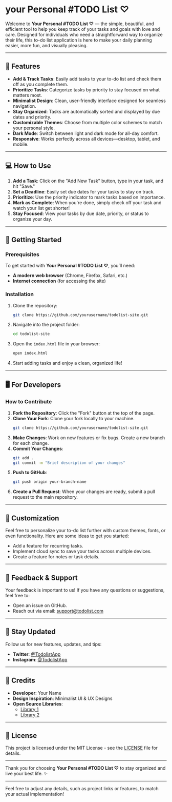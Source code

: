 # your Personal #TODO List ♡

Welcome to **Your Personal #TODO List ♡** — the simple, beautiful, and efficient tool to help you keep track of your tasks and goals with love and care. Designed for individuals who need a straightforward way to organize their life, this to-do list application is here to make your daily planning easier, more fun, and visually pleasing.

---

## 🌟 Features

- **Add & Track Tasks**: Easily add tasks to your to-do list and check them off as you complete them.
- **Prioritize Tasks**: Categorize tasks by priority to stay focused on what matters most.
- **Minimalist Design**: Clean, user-friendly interface designed for seamless navigation.
- **Stay Organized**: Tasks are automatically sorted and displayed by due dates and priority.
- **Customizable Themes**: Choose from multiple color schemes to match your personal style.
- **Dark Mode**: Switch between light and dark mode for all-day comfort.
- **Responsive**: Works perfectly across all devices—desktop, tablet, and mobile.

---

## 💻 How to Use

1. **Add a Task**: Click on the "Add New Task" button, type in your task, and hit "Save."
2. **Set a Deadline**: Easily set due dates for your tasks to stay on track.
3. **Prioritize**: Use the priority indicator to mark tasks based on importance.
4. **Mark as Complete**: When you're done, simply check off your task and watch your list get shorter!
5. **Stay Focused**: View your tasks by due date, priority, or status to organize your day.

---

## 🔧 Getting Started

### Prerequisites

To get started with **Your Personal #TODO List ♡**, you’ll need:

- **A modern web browser** (Chrome, Firefox, Safari, etc.)
- **Internet connection** (for accessing the site)

### Installation

1. Clone the repository:
   ```bash
   git clone https://github.com/yourusername/todolist-site.git
   ```

2. Navigate into the project folder:
   ```bash
   cd todolist-site
   ```

3. Open the `index.html` file in your browser:
   ```bash
   open index.html
   ```

4. Start adding tasks and enjoy a clean, organized life!

---

## 🖥️ For Developers

### How to Contribute

1. **Fork the Repository**: Click the "Fork" button at the top of the page.
2. **Clone Your Fork**: Clone your fork locally to your machine.
   ```bash
   git clone https://github.com/yourusername/todolist-site.git
   ```
3. **Make Changes**: Work on new features or fix bugs. Create a new branch for each change.
4. **Commit Your Changes**: 
   ```bash
   git add .
   git commit -m "Brief description of your changes"
   ```
5. **Push to GitHub**: 
   ```bash
   git push origin your-branch-name
   ```
6. **Create a Pull Request**: When your changes are ready, submit a pull request to the main repository.

---

## 🎨 Customization

Feel free to personalize your to-do list further with custom themes, fonts, or even functionality. Here are some ideas to get you started:

- Add a feature for recurring tasks.
- Implement cloud sync to save your tasks across multiple devices.
- Create a feature for notes or task details.

---

## 💬 Feedback & Support

Your feedback is important to us! If you have any questions or suggestions, feel free to:

- Open an issue on GitHub.
- Reach out via email: support@todolist.com

---

## 📢 Stay Updated

Follow us for new features, updates, and tips:

- **Twitter**: [@TodolistApp](https://twitter.com/TodolistApp)
- **Instagram**: [@TodolistApp](https://instagram.com/TodolistApp)

---

## 💖 Credits

- **Developer**: Your Name
- **Design Inspiration**: Minimalist UI & UX Designs
- **Open Source Libraries**:
  - [Library 1](https://link1)
  - [Library 2](https://link2)

---

## 📄 License

This project is licensed under the MIT License - see the [LICENSE](LICENSE) file for details.

---

Thank you for choosing **Your Personal #TODO List ♡** to stay organized and live your best life. ✨

---

Feel free to adjust any details, such as project links or features, to match your actual implementation!